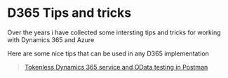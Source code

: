 # D365 Tips and tricks

Over the years i have collected some intersting tips and tricks for working with Dynamics 365 and Azure

Here are some nice tips that can be used in any D365 implementation

> [Tokenless Dynamics 365 service and OData testing in Postman](https://NicolaeAlexandruPanait.github.io/Tokenless-Dynamics-365-service-and-OData-testing-in-Postman/)
